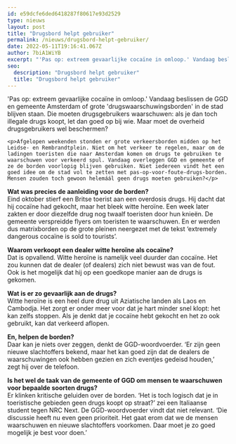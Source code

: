 ```yaml
---
id: e59dcfe6ded6418287f80617e93d2529
type: nieuws
layout: post
title: "Drugsbord helpt gebruiker"
permalink: /nieuws/drugsbord-helpt-gebruiker/
date: 2022-05-11T19:16:41.067Z
author: 7biA1WiYB
excerpt: "'Pas op: extreem gevaarlijke cocaïne in omloop.' Vandaag beslissen de GGD en gemeente Amsterdam of grote 'drugswaarschuwingsborden' in de stad blijven staan. Die moeten drugsgebruikers waarschuwen: als je dan toch illegale drugs koopt, let dan goed op bij wie. Maar moet de overheid drugsgebruikers wel beschermen?  "
seo:
  description: "Drugsbord helpt gebruiker"
  title: "Drugsbord helpt gebruiker"
---
```

'Pas op: extreem gevaarlijke cocaïne in omloop.' Vandaag beslissen de GGD en gemeente Amsterdam of grote 'drugswaarschuwingsborden' in de stad blijven staan. Die moeten drugsgebruikers waarschuwen: als je dan toch illegale drugs koopt, let dan goed op bij wie. Maar moet de overheid drugsgebruikers wel beschermen?  

    <p>Afgelopen weekenden stonden er grote verkeersborden midden op het Leidse- en Rembrandtplein. Niet om het verkeer te regelen, maar om de ladingen toeristen die naar Amsterdam komen om drugs te gebruiken te waarschuwen voor verkeerd spul. Vandaag overleggen GGD en gemeente of ze de borden voorlopig blijven gebruiken. Niet iedereen vindt het een goed idee om de stad vol te zetten met pas-op-voor-foute-drugs-borden. Mensen zouden toch gewoon helemáál geen drugs moeten gebruiken?</p>
<p><strong>Wat was precies de aanleiding voor de borden?</strong><br>Eind oktober stierf een Britse toerist aan een overdosis drugs. Hij dacht dat hij cocaïne had gekocht, maar het bleek witte heroïne. Een week later zakten er door diezelfde drug nog twaalf toeristen door hun knieën. De gemeente verspreidde flyers om toeristen te waarschuwen. En er werden dus matrixborden op de grote pleinen neergezet met de tekst ‘extremely dangerous cocaïne is sold to tourists’.</p>
<p><strong>Waarom verkoopt een dealer witte heroïne als cocaïne?</strong><br>Dat is opvallend. Witte heroïne is namelijk veel duurder dan cocaïne. Het zou kunnen dat de dealer (of dealers) zich niet bewust was van de fout. Ook is het mogelijk dat hij op een goedkope manier aan de drugs is gekomen.</p>
<p><strong>Wat is er zo gevaarlijk aan de drugs?</strong><br>Witte heroïne is een heel dure drug uit Aziatische landen als Laos en Cambodja. Het zorgt er onder meer voor dat je hart minder snel klopt: het kan zelfs stoppen. Als je denkt dat je cocaïne hebt gekocht en het zo ook gebruikt, kan dat verkeerd aflopen.</p>
<p><strong>En, helpen de borden?</strong><br>Daar kan je niets over zeggen, denkt de GGD-woordvoerder. ‘Er zijn geen nieuwe slachtoffers bekend, maar het kan goed zijn dat de dealers de waarschuwingen ook hebben gezien en zich eventjes gedeisd houden,’ zegt hij over de telefoon. </p>
<p><strong>Is het wel de taak van de gemeente of GGD om mensen te waarschuwen voor bepaalde soorten drugs?</strong><br>Er klinken kritische geluiden over de borden. ‘Het is toch logisch dat je in toeristische gebieden geen drugs koopt op straat?’ zei een Italiaanse student tegen NRC Next. De GGD-woordvoerder vindt dat niet relevant. ‘Die discussie heeft nu even geen prioriteit. Het gaat erom dat we de mensen waarschuwen en nieuwe slachtoffers voorkomen. Daar moet je zo goed mogelijk je best voor doen.’</p>  
